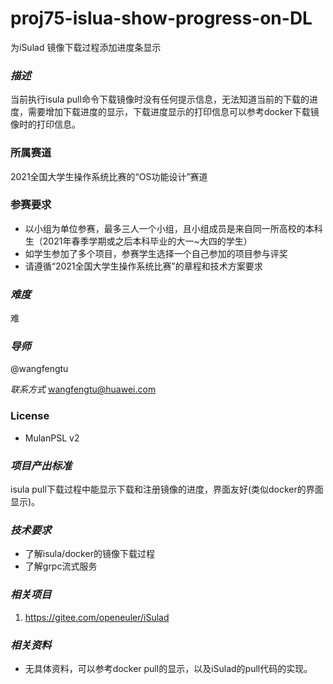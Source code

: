 # proj75-islua-show-progress-on-DL

为iSulad 镜像下载过程添加进度条显示

### *描述* 

当前执行isula pull命令下载镜像时没有任何提示信息，无法知道当前的下载的进度，需要增加下载进度的显示，下载进度显示的打印信息可以参考docker下载镜像时的打印信息。

### 所属赛道

2021全国大学生操作系统比赛的“OS功能设计”赛道



### 参赛要求

- 以小组为单位参赛，最多三人一个小组，且小组成员是来自同一所高校的本科生（2021年春季学期或之后本科毕业的大一~大四的学生）
- 如学生参加了多个项目，参赛学生选择一个自己参加的项目参与评奖
- 请遵循“2021全国大学生操作系统比赛”的章程和技术方案要求

### *难度* 

难

### *导师* 

@wangfengtu

*联系方式* wangfengtu@huawei.com

### License

- MulanPSL v2



### *项目产出标准*

isula pull下载过程中能显示下载和注册镜像的进度，界面友好(类似docker的界面显示)。

### *技术要求*

- 了解isula/docker的镜像下载过程
- 了解grpc流式服务

### *相关项目*

1. https://gitee.com/openeuler/iSulad

### *相关资料*

- 无具体资料，可以参考docker pull的显示，以及iSulad的pull代码的实现。
